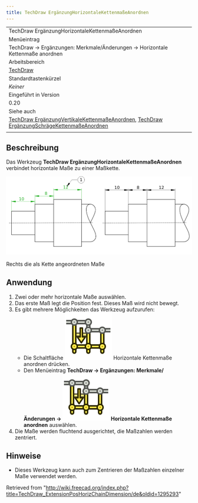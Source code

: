 ```yaml
---
title: TechDraw ErgänzungHorizontaleKettenmaßeAnordnen
---
```


|                                                                                                                                                                                                                                                                                          |
| ---------------------------------------------------------------------------------------------------------------------------------------------------------------------------------------------------------------------------------------------------------------------------------------- |
| TechDraw ErgänzungHorizontaleKettenmaßeAnordnen                                                                                                                                                                                                                                          |
| Menüeintrag                                                                                                                                                                                                                                                                              |
| TechDraw → Ergänzungen: Merkmale/Änderungen → Horizontale Kettenmaße anordnen                                                                                                                                                                                                            |
| Arbeitsbereich                                                                                                                                                                                                                                                                           |
| [TechDraw](/TechDraw_Workbench/de "TechDraw Workbench/de")                                                                                                                                                                                                                               |
| Standardtastenkürzel                                                                                                                                                                                                                                                                     |
| _Keiner_                                                                                                                                                                                                                                                                                 |
| Eingeführt in Version                                                                                                                                                                                                                                                                    |
| 0.20                                                                                                                                                                                                                                                                                     |
| Siehe auch                                                                                                                                                                                                                                                                               |
| [TechDraw ErgänzungVertikaleKettenmaßeAnordnen](/TechDraw_ExtensionPosVertChainDimension/de "TechDraw ExtensionPosVertChainDimension/de"), [TechDraw ErgänzungSchrägeKettenmaßeAnordnen](/TechDraw_ExtensionPosObliqueChainDimension/de "TechDraw ExtensionPosObliqueChainDimension/de") |
|                                                                                                                                                                                                                                                                                          |

## Beschreibung

Das Werkzeug **TechDraw ErgänzungHorizontaleKettenmaßeAnordnen** verbindet horizontale Maße zu einer Maßkette.

![](/src/assets/images/TechDraw_ExtensionPosHorizChainDimensionExample.png)

Rechts die als Kette angeordneten Maße

## Anwendung

1. Zwei oder mehr horizontale Maße auswählen.
2. Das erste Maß legt die Position fest. Dieses Maß wird nicht bewegt.
3. Es gibt mehrere Möglichkeiten das Werkzeug aufzurufen:
   - Die Schaltfläche ![](/src/assets/images/TechDraw_ExtensionPosHorizChainDimension.svg) Horizontale Kettenmaße anordnen drücken.
   - Den Menüeintrag **TechDraw → Ergänzungen: Merkmale/Änderungen → ![](/src/assets/images/TechDraw_ExtensionPosHorizChainDimension.svg) Horizontale Kettenmaße anordnen** auswählen.
4. Die Maße werden fluchtend ausgerichtet, die Maßzahlen werden zentriert.

## Hinweise

- Dieses Werkzeug kann auch zum Zentrieren der Maßzahlen einzelner Maße verwendet werden.

Retrieved from "<http://wiki.freecad.org/index.php?title=TechDraw_ExtensionPosHorizChainDimension/de&oldid=1295293>"
